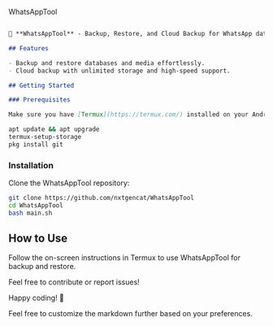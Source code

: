 WhatsAppTool

```markdown

🌟 **WhatsAppTool** - Backup, Restore, and Cloud Backup for WhatsApp databases, backups, and media hassle-free.

## Features

- Backup and restore databases and media effortlessly.
- Cloud backup with unlimited storage and high-speed support.

## Getting Started

### Prerequisites

Make sure you have [Termux](https://termux.com/) installed on your Android device.

```

```bash
apt update && apt upgrade
termux-setup-storage
pkg install git
```

### Installation

Clone the WhatsAppTool repository:

```bash
git clone https://github.com/nxtgencat/WhatsAppTool
cd WhatsAppTool
bash main.sh
```

## How to Use

Follow the on-screen instructions in Termux to use WhatsAppTool for backup and restore.

Feel free to contribute or report issues!

Happy coding! 🚀


Feel free to customize the markdown further based on your preferences.
